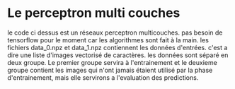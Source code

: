 # Le perceptron multi couches 
le code ci dessus est un réseaux perceptron multicouches. pas besoin de tensorflow pour le moment car les algorithmes sont fait à la main.
les fichiers data_0.npz et data_1.npz contiennent les données d'entrées. c'est a dire une liste d'images vectorisé de caractères. 
les données sont séparé en deux groupe. Le premier groupe servira à l'entrainement et le deuxieme groupe contient les images qui n'ont jamais étaient utilisé par la phase d'entrainement, mais elle servirons a l'evaluation des predictions.
